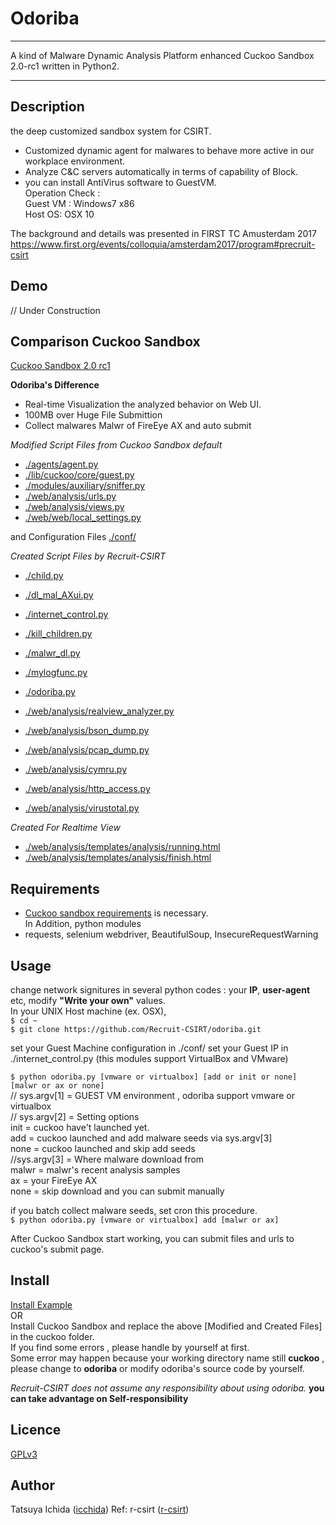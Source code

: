 Odoriba 
====
<hr />
A kind of Malware Dynamic Analysis Platform enhanced Cuckoo Sandbox 2.0-rc1 written in Python2.
<hr />

## Description  
the deep customized sandbox system for CSIRT.   
* Customized dynamic agent for malwares to behave more active in our workplace environment.  
* Analyze C&C servers automatically in terms of capability of Block.   
* you can install AntiVirus software to GuestVM.  
Operation Check :   
	Guest VM : Windows7 x86  
	Host OS: OSX 10  
  
The background and details was presented in FIRST TC Amusterdam 2017   
https://www.first.org/events/colloquia/amsterdam2017/program#precruit-csirt  

## Demo
// Under Construction  

## Comparison Cuckoo Sandbox  
[Cuckoo Sandbox 2.0 rc1](https://cuckoosandbox.org/2016-01-21-cuckoo-sandbox-20-rc1.html) 

**Odoriba's Difference** 
* Real-­time Visualization the analyzed behavior on Web UI.  
* 100MB over Huge File Submittion  
* Collect malwares Malwr of FireEye AX and auto submit  

*Modified Script Files from Cuckoo Sandbox default*  
* [./agents/agent.py](https://github.com/Recruit-CSIRT/odoriba/blob/master/agent/http/agent.pyw)    
* [./lib/cuckoo/core/guest.py](https://github.com/Recruit-CSIRT/odoriba/blob/master/lib/cuckoo/core/guest.py)   
* [./modules/auxiliary/sniffer.py](https://github.com/Recruit-CSIRT/odoriba/blob/master/modules/auxiliary/sniffer.py)   
* [./web/analysis/urls.py](https://github.com/Recruit-CSIRT/odoriba/blob/master/web/analysis/urls.py)   
* [./web/analysis/views.py](https://github.com/Recruit-CSIRT/odoriba/blob/master/web/analysis/views.py)   
* [./web/web/local_settings.py](https://github.com/Recruit-CSIRT/odoriba/blob/master/web/web/local_settings.py)   

and Configuration Files [./conf/](https://github.com/Recruit-CSIRT/odoriba/blob/master/conf)   


*Created Script Files by Recruit-CSIRT*  
* [./child.py](https://github.com/Recruit-CSIRT/odoriba/blob/master/child.py)  
* [./dl_mal_AXui.py](https://github.com/Recruit-CSIRT/odoriba/blob/master/dl_mal_AXui.py)    
* [./internet_control.py](https://github.com/Recruit-CSIRT/odoriba/blob/master/internet_control.py)    
* [./kill_children.py](https://github.com/Recruit-CSIRT/odoriba/blob/master/kill_children.py)  
* [./malwr_dl.py](https://github.com/Recruit-CSIRT/odoriba/blob/master/malwr_dl.py)  
* [./mylogfunc.py](https://github.com/Recruit-CSIRT/odoriba/blob/master/mylogfunc.py)  
* [./odoriba.py](https://github.com/Recruit-CSIRT/odoriba/blob/master/odoriba.py) 

* [./web/analysis/realview_analyzer.py](https://github.com/Recruit-CSIRT/odoriba/blob/master/web/analysis/realview_analyzer.py)      
* [./web/analysis/bson_dump.py](https://github.com/Recruit-CSIRT/odoriba/blob/master/web/analysis/bson_dump.py)    
* [./web/analysis/pcap_dump.py](https://github.com/Recruit-CSIRT/odoriba/blob/master/web/analysis/pcap_dump.py)    
* [./web/analysis/cymru.py](https://github.com/Recruit-CSIRT/odoriba/blob/master/web/analysis/cymru.py)     
* [./web/analysis/http_access.py](https://github.com/Recruit-CSIRT/odoriba/blob/master/web/analysis/http_access.py)       
* [./web/analysis/virustotal.py](https://github.com/Recruit-CSIRT/odoriba/blob/master/web/analysis/virustotal.py)  
 

*Created For Realtime View*  
* [./web/analysis/templates/analysis/running.html](https://github.com/Recruit-CSIRT/odoriba/blob/master/web/templates/analysis/running.html)  
* [./web/analysis/templates/analysis/finish.html](https://github.com/Recruit-CSIRT/odoriba/blob/master/web/templates/analysis/finish.html)  

## Requirements
* [Cuckoo sandbox requirements](http://docs.cuckoosandbox.org/en/latest/introduction/sandboxing/) is necessary.  
In Addition, python modules  
* requests, selenium webdriver, BeautifulSoup, InsecureRequestWarning  

## Usage
change network signitures in several python codes : your **IP**, **user-agent** etc, modify **"Write your own"** values.    
In your UNIX Host machine (ex. OSX),   
`$ cd ~`  
`$ git clone https://github.com/Recruit-CSIRT/odoriba.git`  

set your Guest Machine configuration in ./conf/
set your Guest IP in ./internet_control.py (this modules support VirtualBox and VMware)

`$ python odoriba.py [vmware or virtualbox] [add or init or none] [malwr or ax or none]`  
// sys.argv[1] = GUEST VM environment , odoriba support vmware or virtualbox  
// sys.argv[2] = Setting options  
	init = cuckoo have't launched yet.  
	add = cuckoo launched and add malware seeds via sys.argv[3]  
	none = cuckoo launched and skip add seeds   
//sys.argv[3] = Where malware download from   
	malwr = malwr's recent analysis samples   
	ax = your FireEye AX   
	none = skip download and you can submit manually   

if you batch collect malware seeds, set cron this procedure.  
 `$ python odoriba.py [vmware or virtualbox] add [malwr or ax]`  

After Cuckoo Sandbox start working, you can submit files and urls to cuckoo's submit page.   

## Install
[Install Example](https://github.com/Recruit-CSIRT/odoriba/blob/master/Cuckoo_Odoriba_Install.txt)      
  OR   
Install Cuckoo Sandbox and replace the above [Modified and Created Files] in the cuckoo folder.  
If you find some errors , please handle by yourself at first.  
Some error may happen because your working directory name still **cuckoo** ,   
please change to **odoriba** or modify odoriba's source code by yourself.  


*Recruit-CSIRT does not assume any responsibility about using odoriba.*
**you can take advantage on Self-responsibility**

## Licence
[GPLv3](https://github.com/Recruit-CSIRT/odoriba/blob/master/docs/LICENSE)  

## Author
Tatsuya Ichida  ([icchida](https://github.com/icchida)) 
Ref: r-csirt  ([r-csirt](https://github.com/r-csirt)) 

